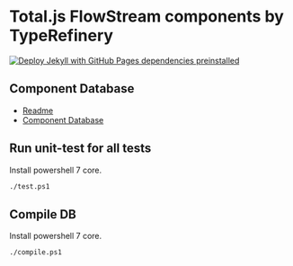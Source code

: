 # Total.js FlowStream components by TypeRefinery

[![Deploy Jekyll with GitHub Pages dependencies preinstalled](https://github.com/typerefinery-ai/flowcomponents/actions/workflows/jekyll-gh-pages.yml/badge.svg)](https://github.com/typerefinery-ai/flowcomponents/actions/workflows/jekyll-gh-pages.yml)

## Component Database

* [Readme](https://typerefinery-ai.github.io/flowcomponents)
* [Component Database](https://typerefinery-ai.github.io/flowcomponents/db.json)

## Run unit-test for all tests

Install powershell 7 core.

```bash
./test.ps1
```

## Compile DB

Install powershell 7 core.

```bash
./compile.ps1
```

